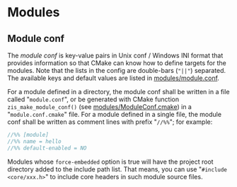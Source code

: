 # Modules

## Module conf

The *module conf* is key-value pairs in Unix conf / Windows INI format
that provides information so that CMake can know how to define targets for the modules.
Note that the lists in the config are double-bars (`"||"`) separated.
The available keys and default values are listed in [modules/module.conf](module.conf).

For a module defined in a directory,
the module conf shall be written in a file called "`module.conf`",
or be generated with CMake function `zis_make_module_conf()`
(see [modules/ModuleConf.cmake](ModuleConf.cmake)) in a "`module.conf.cmake`" file.
For a module defined in a single file,
the module conf shall be written as comment lines with prefix "`//%%`";
for example:

```c
//%% [module]
//%% name = hello
//%% default-enabled = NO
```

Modules whose `force-embedded` option is true
will have the project root directory added to the include path list.
That means, you can use "`#include <core/xxx.h>`"
to include core headers in such module source files.
